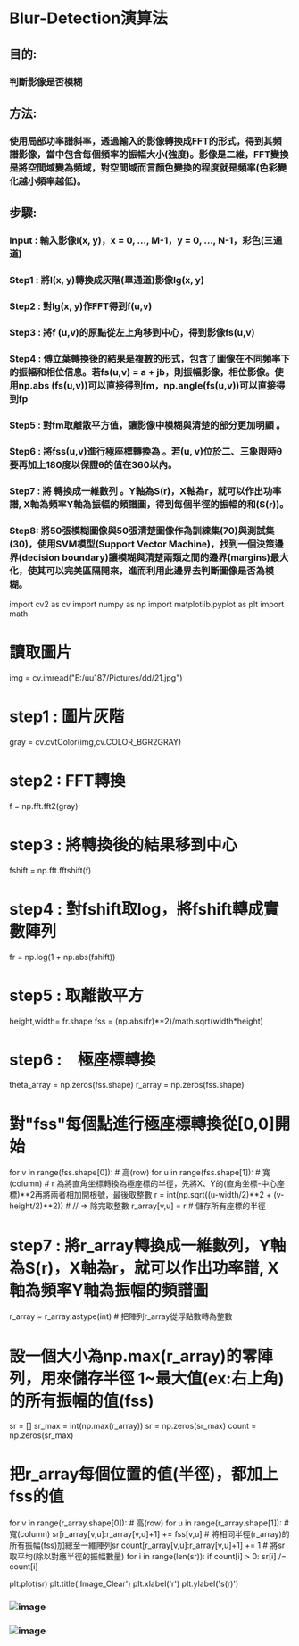 # Blur-Detection演算法
## 目的:
### 判斷影像是否模糊
## 方法:
### 使用局部功率譜斜率，透過輸入的影像轉換成FFT的形式，得到其頻譜影像，當中包含每個頻率的振幅大小(強度)。影像是二維，FFT變換是將空間域變為頻域，對空間域而言顏色變換的程度就是頻率(色彩變化越小頻率越低)。 
## 步驟:
### Input : 輸入影像I(x, y)，x = 0, …, M-1，y = 0, …, N-1，彩色(三通道)
### Step1 : 將I(x, y)轉換成灰階(單通道)影像Ig(x, y)
### Step2 : 對Ig(x, y)作FFT得到f(u,v)
### Step3 : 將f (u,v)的原點從左上角移到中心，得到影像fs(u,v)
### Step4 : 傅立葉轉換後的結果是複數的形式，包含了圖像在不同頻率下的振幅和相位信息。若fs(u,v) = a + jb，則振幅影像，相位影像。使用np.abs (fs(u,v))可以直接得到fm，np.angle(fs(u,v))可以直接得到fp

### Step5 : 對fm取離散平方值，讓影像中模糊與清楚的部分更加明顯  。
### Step6 : 將fss(u,v)進行極座標轉換為 。若(u, v)位於二、三象限時θ要再加上180度以保證θ的值在360以內。
### Step7 : 將 轉換成一維數列 。Y軸為S(r)，X軸為r，就可以作出功率譜, X軸為頻率Y軸為振幅的頻譜圖，得到每個半徑的振幅的和(S(r))。
### Step8: 將50張模糊圖像與50張清楚圖像作為訓練集(70)與測試集(30)，使用SVM模型(Support Vector Machine)，找到一個決策邊界(decision boundary)讓模糊與清楚兩類之間的邊界(margins)最大化，使其可以完美區隔開來，進而利用此邊界去判斷圖像是否為模糊。
import cv2 as cv
import numpy as np
import matplotlib.pyplot as plt
import math
# 讀取圖片
img = cv.imread("E:/uu187/Pictures/dd/21.jpg")
# step1 : 圖片灰階 
gray = cv.cvtColor(img,cv.COLOR_BGR2GRAY)
# step2 : FFT轉換
f = np.fft.fft2(gray)
# step3 : 將轉換後的結果移到中心
fshift = np.fft.fftshift(f)
# step4 : 對fshift取log，將fshift轉成實數陣列
fr = np.log(1 + np.abs(fshift))
# step5 : 取離散平方
height,width= fr.shape
fss = (np.abs(fr)**2)/math.sqrt(width*height)
# step6 :　極座標轉換
theta_array = np.zeros(fss.shape)
r_array = np.zeros(fss.shape)
# 對"fss"每個點進行極座標轉換從[0,0]開始
for v in range(fss.shape[0]): # 高(row)
    for u in range(fss.shape[1]): # 寬(column)
        # r 為將直角坐標轉換為極座標的半徑，先將X、Y的(直角坐標-中心座標)**2再將兩者相加開根號，最後取整數
        r = int(np.sqrt((u-width/2)**2 + (v-height/2)**2))  # // => 除完取整數
        r_array[v,u] = r # 儲存所有座標的半徑
# step7 : 將r_array轉換成一維數列，Y軸為S(r)，X軸為r，就可以作出功率譜, X軸為頻率Y軸為振幅的頻譜圖
r_array = r_array.astype(int) # 把陣列r_array從浮點數轉為整數
# 設一個大小為np.max(r_array)的零陣列，用來儲存半徑 1~最大值(ex:右上角)的所有振幅的值(fss)
sr = [] 
sr_max = int(np.max(r_array)) 
sr = np.zeros(sr_max)
count = np.zeros(sr_max)
# 把r_array每個位置的值(半徑)，都加上fss的值
for v in range(r_array.shape[0]): # 高(row)
    for u in range(r_array.shape[1]): # 寬(column)
            sr[r_array[v,u]:r_array[v,u]+1] += fss[v,u] # 將相同半徑(r_array)的所有振幅(fss)加總至一維陣列sr
            count[r_array[v,u]:r_array[v,u]+1] += 1
        # 將sr取平均(除以對應半徑的振幅數量)
for i in range(len(sr)):
    if count[i] > 0:
        sr[i] /= count[i]
        
plt.plot(sr)
plt.title('Image_Clear')
plt.xlabel('r')
plt.ylabel('s(r)')
### ![image](https://user-images.githubusercontent.com/79627981/232484721-100a6cf4-dc04-4c61-a408-2c95f85e1814.png)
### ![image](https://user-images.githubusercontent.com/79627981/232484756-7fc50fac-f291-4c69-93fa-3deffd8c5d08.png)
###
